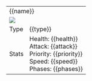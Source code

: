 <table class="infobox">
  <tr class="header">
    <td colspan="2">{{name}}</td>
  </tr>
  <tr>
    <td colspan="2"><img src="{{img}}"></td>
  </tr>
  <tr>
    <td>Type</td>
    <td>{{type}}</td>
  </tr>
  <tr>
    <td>Stats</td>
    <td>
    Health: {{health}}<br>
    Attack: {{attack}}<br>
    Priority: {{priority}}<br>
    Speed: {{speed}}<br>
    Phases: {{phases}}<br>
    </td>
  </tr>
</table>